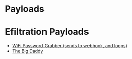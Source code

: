 # Payloads 

# Efiltration Payloads
- [WiFi Password Grabber (sends to webhook, and loops)](https://github.com/benjibrown/DuinoDucky/tree/main/payloads/exfiltration/wifi-grabber)
- [The Big Daddy](https://github.com/benjibrown/DuinoDucky/tree/main/payloads/exfiltration/the-big-daddy)

